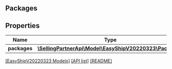 ## Packages

## Properties

Name | Type | Description | Notes
------------ | ------------- | ------------- | -------------
**packages** | [**\SellingPartnerApi\Model\EasyShipV20220323\Package[]**](Package.md) |  |

[[EasyShipV20220323 Models]](../) [[API list]](../../Api) [[README]](../../../README.md)
